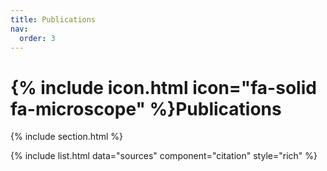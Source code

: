 ```yaml
---
title: Publications
nav:
  order: 3
---
```


# {% include icon.html icon="fa-solid fa-microscope" %}Publications
[//]: # (Text below here shows up directly beneath the RESEARCH header)


[//]: # (Research section with search box and citations from sources.yaml)
{% include section.html %}

{% include list.html data="sources" component="citation" style="rich" %}

